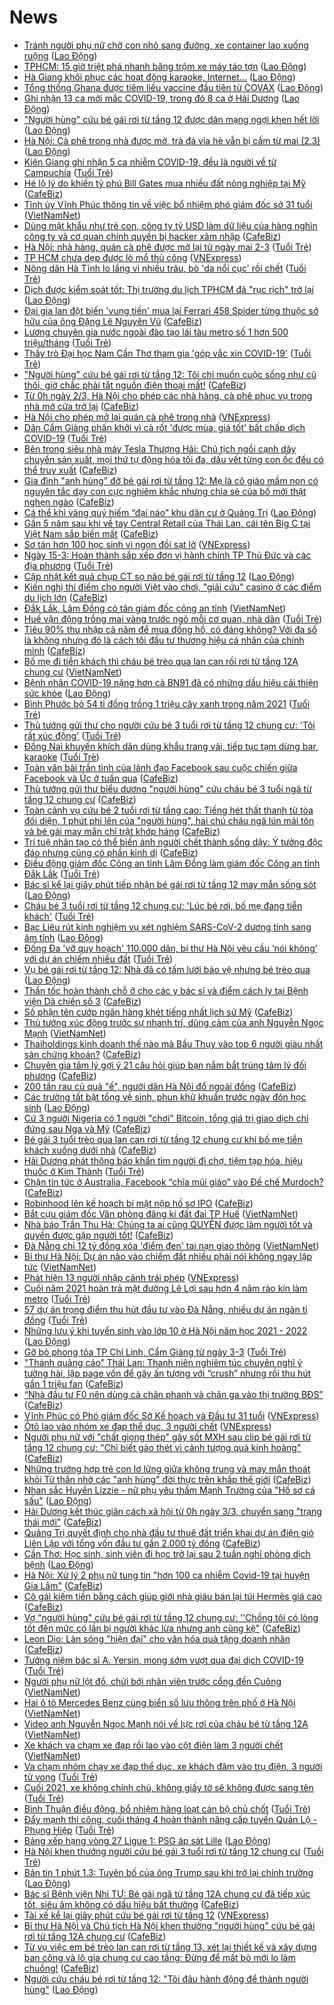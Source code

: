 # News

- [Tránh người phụ nữ chở con nhỏ sang đường, xe container lao xuống ruộng](https://laodong.vn/xe/tranh-nguoi-phu-nu-cho-con-nho-sang-duong-xe-container-lao-xuong-ruong-884639.ldo) ([Lao Động](https://laodong.vn))
- [TPHCM: 15 giờ triệt phá nhanh băng trộm xe máy táo tợn](https://laodong.vn/phap-luat/tphcm-15-gio-triet-pha-nhanh-bang-trom-xe-may-tao-ton-884712.ldo) ([Lao Động](https://laodong.vn))
- [Hà Giang khôi phục các hoạt động karaoke, Internet...](https://laodong.vn/xa-hoi/ha-giang-khoi-phuc-cac-hoat-dong-karaoke-internet-884671.ldo) ([Lao Động](https://laodong.vn))
- [Tổng thống Ghana được tiêm liều vaccine đầu tiên từ COVAX](https://laodong.vn/the-gioi/tong-thong-ghana-duoc-tiem-lieu-vaccine-dau-tien-tu-covax-884698.ldo) ([Lao Động](https://laodong.vn))
- [Ghi nhận 13 ca mới mắc COVID-19, trong đó 8 ca ở Hải Dương](https://laodong.vn/y-te/ghi-nhan-13-ca-moi-mac-covid-19-trong-do-8-ca-o-hai-duong-884394.ldo) ([Lao Động](https://laodong.vn))
- [&quot;Người hùng&quot; cứu bé gái rơi từ tầng 12 được dân mạng ngợi khen hết lời](https://laodong.vn/video/nguoi-hung-cuu-be-gai-roi-tu-tang-12-duoc-dan-mang-ngoi-khen-het-loi-884683.ldo) ([Lao Động](https://laodong.vn))
- [Hà Nội: Cà phê trong nhà được mở, trà đá vỉa hè vẫn bị cấm từ mai (2.3)](https://laodong.vn/xa-hoi/ha-noi-ca-phe-trong-nha-duoc-mo-tra-da-via-he-van-bi-cam-tu-mai-23-884620.ldo) ([Lao Động](https://laodong.vn))
- [Kiên Giang ghi nhận 5 ca nhiễm COVID-19, đều là người về từ Campuchia](https://tuoitre.vn/kien-giang-ghi-nhan-5-ca-nhiem-covid-19-deu-la-nguoi-ve-tu-campuchia-20210301174816136.htm) ([Tuổi Trẻ](https://tuoitre.vn))
- [Hé lộ lý do khiến tỷ phú Bill Gates mua nhiều đất nông nghiệp tại Mỹ](https://cafebiz.vn/he-lo-ly-do-khien-ty-phu-bill-gates-mua-nhieu-dat-nong-nghiep-tai-my-20210301163723715.chn) ([CafeBiz](https://cafebiz.vn))
- [Tỉnh ủy Vĩnh Phúc thông tin về việc bổ nhiệm phó giám đốc sở 31 tuổi](http://vietnamnet.vn/vn/thoi-su/tinh-uy-vinh-phuc-thong-tin-ve-viec-bo-nhiem-pho-giam-doc-so-31-tuoi-716381.html) ([VietNamNet](https://vietnamnet.vn))
- [Dùng mật khẩu như trẻ con, công ty tỷ USD làm dữ liệu của hàng nghìn công ty và cơ quan chính quyền bị hacker xâm nhập](https://cafebiz.vn/dung-mat-khau-nhu-tre-con-cong-ty-ty-usd-lam-du-lieu-cua-hang-nghin-cong-ty-va-co-quan-chinh-quyen-bi-hacker-xam-nhap-20210301164333237.chn) ([CafeBiz](https://cafebiz.vn))
- [Hà Nội: nhà hàng, quán cà phê được mở lại từ ngày mai 2-3](https://tuoitre.vn/ha-noi-nha-hang-quan-ca-phe-duoc-mo-lai-tu-ngay-mai-2-3-20210301170042904.htm) ([Tuổi Trẻ](https://tuoitre.vn))
- [TP HCM chưa dẹp được lò mổ thủ công](https://vnexpress.net/tp-hcm-chua-dep-duoc-lo-mo-thu-cong-4241915.html) ([VNExpress](https://vnexpress.net))
- [Nông dân Hà Tĩnh lo lắng vì nhiều trâu, bò 'da nổi cục' rồi chết](https://tuoitre.vn/nong-dan-ha-tinh-lo-lang-vi-nhieu-trau-bo-da-noi-cuc-roi-chet-20210301162645255.htm) ([Tuổi Trẻ](https://tuoitre.vn))
- [Dịch được kiểm soát tốt: Thị trường du lịch TPHCM đã &quot;rục rịch&quot; trở lại](https://laodong.vn/kinh-te/dich-duoc-kiem-soat-tot-thi-truong-du-lich-tphcm-da-ruc-rich-tro-lai-884608.ldo) ([Lao Động](https://laodong.vn))
- [Đại gia lan đột biến 'vung tiền' mua lại Ferrari 458 Spider từng thuộc sở hữu của ông Đặng Lê Nguyên Vũ](https://cafebiz.vn/dai-gia-lan-dot-bien-vung-tien-mua-lai-ferrari-458-spider-tung-thuoc-so-huu-cua-ong-dang-le-nguyen-vu-20210301164612546.chn) ([CafeBiz](https://cafebiz.vn))
- [Lương chuyên gia nước ngoài đào tạo lái tàu metro số 1 hơn 500 triệu/tháng](https://tuoitre.vn/luong-chuyen-gia-nuoc-ngoai-dao-tao-lai-tau-metro-so-1-hon-500-trieu-thang-20210301163022719.htm) ([Tuổi Trẻ](https://tuoitre.vn))
- [Thầy trò Đại học Nam Cần Thơ tham gia 'góp vắc xin COVID-19'](https://tuoitre.vn/thay-tro-dai-hoc-nam-can-tho-tham-gia-gop-vac-xin-covid-19-20210301161005099.htm) ([Tuổi Trẻ](https://tuoitre.vn))
- ["Người hùng" cứu bé gái rơi từ tầng 12: Tôi chỉ muốn cuộc sống như cũ thôi, giờ chắc phải tắt nguồn điện thoại mất!](https://cafebiz.vn/nguoi-hung-cuu-be-gai-roi-tu-tang-12-toi-chi-muon-cuoc-song-nhu-cu-thoi-gio-chac-phai-tat-nguon-dien-thoai-mat-20210301170204777.chn) ([CafeBiz](https://cafebiz.vn))
- [Từ 0h ngày 2/3, Hà Nội cho phép các nhà hàng, cà phê phục vụ trong nhà mở cửa trở lại](https://cafebiz.vn/tu-0h-ngay-2-3-ha-noi-cho-phep-cac-nha-hang-ca-phe-phuc-vu-trong-nha-mo-cua-tro-lai-20210301171056278.chn) ([CafeBiz](https://cafebiz.vn))
- [Hà Nội cho phép mở lại quán cà phê trong nhà](https://vnexpress.net/ha-noi-cho-phep-mo-lai-quan-ca-phe-trong-nha-4240702.html) ([VNExpress](https://vnexpress.net))
- [Dân Cẩm Giàng phấn khởi vì cà rốt 'được mùa, giá tốt' bất chấp dịch COVID-19](https://tuoitre.vn/dan-cam-giang-phan-khoi-vi-ca-rot-duoc-mua-gia-tot-bat-chap-dich-covid-19-20210301160005746.htm) ([Tuổi Trẻ](https://tuoitre.vn))
- [Bên trong siêu nhà máy Tesla Thượng Hải: Chủ tịch ngồi cạnh dây chuyền sản xuất, mọi thứ tự động hóa tối đa, dấu vết từng con ốc đều có thể truy xuất](https://cafebiz.vn/ben-trong-sieu-nha-may-tesla-thuong-hai-chu-tich-ngoi-canh-day-chuyen-san-xuat-moi-thu-tu-dong-hoa-toi-da-dau-vet-tung-con-oc-deu-co-the-truy-xuat-20210301164145214.chn) ([CafeBiz](https://cafebiz.vn))
- [Gia đình "anh hùng" đỡ bé gái rơi từ tầng 12: Mẹ là cô giáo mầm non có nguyên tắc dạy con cực nghiêm khắc nhưng chia sẻ của bố mới thật nghẹn ngào](https://cafebiz.vn/gia-dinh-anh-hung-do-be-gai-roi-tu-tang-12-me-la-co-giao-mam-non-co-nguyen-tac-day-con-cuc-nghiem-khac-nhung-chia-se-cua-bo-moi-that-nghen-ngao-20210301165429935.chn) ([CafeBiz](https://cafebiz.vn))
- [Cá thể khỉ vàng quý hiếm “đại náo” khu dân cư ở Quảng Trị](https://laodong.vn/xa-hoi/ca-the-khi-vang-quy-hiem-dai-nao-khu-dan-cu-o-quang-tri-884675.ldo) ([Lao Động](https://laodong.vn))
- [Gần 5 năm sau khi về tay Central Retail của Thái Lan, cái tên Big C tại Việt Nam sắp biến mất](https://cafebiz.vn/gan-5-nam-sau-khi-ve-tay-central-retail-cua-thai-lan-cai-ten-big-c-tai-viet-nam-sap-bien-mat-2021030116393196.chn) ([CafeBiz](https://cafebiz.vn))
- [Sơ tán hơn 100 học sinh vì ngọn đồi sạt lở](https://vnexpress.net/so-tan-hon-100-hoc-sinh-vi-ngon-doi-sat-lo-4241856.html) ([VNExpress](https://vnexpress.net))
- [Ngày 15-3: Hoàn thành sắp xếp đơn vị hành chính TP Thủ Đức và các địa phương](https://tuoitre.vn/ngay-15-3-hoan-thanh-sap-xep-don-vi-hanh-chinh-tp-thu-duc-va-cac-dia-phuong-20210301160521256.htm) ([Tuổi Trẻ](https://tuoitre.vn))
- [Cập nhật kết quả chụp CT sọ não bé gái rơi từ tầng 12](https://laodong.vn/y-te/cap-nhat-ket-qua-chup-ct-so-nao-be-gai-roi-tu-tang-12-884512.ldo) ([Lao Động](https://laodong.vn))
- [Kiến nghị thí điểm cho người Việt vào chơi, "giải cứu" casino ở các điểm du lịch lớn](https://cafebiz.vn/kien-nghi-thi-diem-cho-nguoi-viet-vao-choi-giai-cuu-casino-o-cac-diem-du-lich-lon-20210301163029643.chn) ([CafeBiz](https://cafebiz.vn))
- [Đắk Lắk, Lâm Đồng có tân giám đốc công an tỉnh](http://vietnamnet.vn/vn/thoi-su/chinh-tri/dak-lak-lam-dong-co-tan-giam-doc-cong-an-tinh-716300.html) ([VietNamNet](https://vietnamnet.vn))
- [Huế vận động trồng mai vàng trước ngõ mỗi cơ quan, nhà dân](https://tuoitre.vn/hue-van-dong-trong-mai-vang-truoc-ngo-moi-co-quan-nha-dan-2021030116091716.htm) ([Tuổi Trẻ](https://tuoitre.vn))
- [Tiêu 90% thu nhập cả năm để mua đồng hồ, có đáng không? Với đa số là không nhưng đó là cách tôi đầu tư thương hiệu cá nhân của chính mình](https://cafebiz.vn/tieu-90-thu-nhap-ca-nam-de-mua-dong-ho-co-dang-khong-voi-da-so-la-khong-nhung-do-la-cach-toi-dau-tu-thuong-hieu-ca-nhan-cua-chinh-minh-20210301160843231.chn) ([CafeBiz](https://cafebiz.vn))
- [Bố mẹ đi tiễn khách thì cháu bé trèo qua lan can rồi rơi từ tầng 12A chung cư](http://vietnamnet.vn/vn/thoi-su/bo-me-di-tien-khach-thi-chau-be-treo-qua-lan-can-roi-roi-tu-tang-12a-chung-cu-716350.html) ([VietNamNet](https://vietnamnet.vn))
- [Bệnh nhân COVID-19 nặng hơn cả BN91 đã có những dấu hiệu cải thiện sức khỏe](https://laodong.vn/y-te/benh-nhan-covid-19-nang-hon-ca-bn91-da-co-nhung-dau-hieu-cai-thien-suc-khoe-884654.ldo) ([Lao Động](https://laodong.vn))
- [Bình Phước bỏ 54 tỉ đồng trồng 1 triệu cây xanh trong năm 2021](https://tuoitre.vn/binh-phuoc-bo-54-ti-dong-trong-1-trieu-cay-xanh-trong-nam-2021-20210301154203241.htm) ([Tuổi Trẻ](https://tuoitre.vn))
- [Thủ tướng gửi thư cho người cứu bé 3 tuổi rơi từ tầng 12 chung cư: 'Tôi rất xúc động'](https://tuoitre.vn/thu-tuong-gui-thu-cho-nguoi-cuu-be-3-tuoi-roi-tu-tang-12-chung-cu-toi-rat-xuc-dong-20210301154830047.htm) ([Tuổi Trẻ](https://tuoitre.vn))
- [Đồng Nai khuyến khích dân dùng khẩu trang vải, tiếp tục tạm dừng bar, karaoke](https://tuoitre.vn/dong-nai-khuyen-khich-dan-dung-khau-trang-vai-tiep-tuc-tam-dung-bar-karaoke-20210301154443377.htm) ([Tuổi Trẻ](https://tuoitre.vn))
- [Toàn văn bài trần tình của lãnh đạo Facebook sau cuộc chiến giữa Facebook và Úc ở tuần qua](https://cafebiz.vn/toan-van-bai-tran-tinh-cua-lanh-dao-facebook-sau-cuoc-chien-giua-facebook-va-uc-o-tuan-qua-20210301152252216.chn) ([CafeBiz](https://cafebiz.vn))
- [Thủ tướng gửi thư biểu dương "người hùng" cứu cháu bé 3 tuổi ngã từ tầng 12 chung cư](https://cafebiz.vn/thu-tuong-gui-thu-bieu-duong-nguoi-hung-cuu-chau-be-3-tuoi-nga-tu-tang-12-chung-cu-20210301160929054.chn) ([CafeBiz](https://cafebiz.vn))
- [Toàn cảnh vụ cứu bé 2 tuổi rơi từ tầng cao: Tiếng hét thất thanh từ tòa đối diện, 1 phút phi lên của "người hùng", hai chú cháu ngã lún mái tôn và bé gái may mắn chỉ trật khớp háng](https://cafebiz.vn/toan-canh-vu-cuu-be-2-tuoi-roi-tu-tang-cao-tieng-het-that-thanh-tu-toa-doi-dien-1-phut-phi-len-cua-nguoi-hung-hai-chu-chau-nga-lun-mai-ton-va-be-gai-may-man-chi-trat-khop-hang-20210301160112501.chn) ([CafeBiz](https://cafebiz.vn))
- [Trí tuệ nhân tạo có thể biến ảnh người chết thành sống dậy: Ý tưởng độc đáo nhưng cũng có phần kinh dị](https://cafebiz.vn/tri-tue-nhan-tao-co-the-bien-anh-nguoi-chet-thanh-song-day-y-tuong-doc-dao-nhung-cung-co-phan-kinh-di-20210301135603721.chn) ([CafeBiz](https://cafebiz.vn))
- [Điều động giám đốc Công an tỉnh Lâm Đồng làm giám đốc Công an tỉnh Đắk Lắk](https://tuoitre.vn/dieu-dong-giam-doc-cong-an-tinh-lam-dong-lam-giam-doc-cong-an-tinh-dak-lak-20210301151422944.htm) ([Tuổi Trẻ](https://tuoitre.vn))
- [Bác sĩ kể lại giây phút tiếp nhận bé gái rơi từ tầng 12 may mắn sống sót](https://laodong.vn/video/bac-si-ke-lai-giay-phut-tiep-nhan-be-gai-roi-tu-tang-12-may-man-song-sot-884628.ldo) ([Lao Động](https://laodong.vn))
- [Cháu bé 3 tuổi rơi từ tầng 12 chung cư: 'Lúc bé rơi, bố mẹ đang tiễn khách'](https://tuoitre.vn/chau-be-3-tuoi-roi-tang-12-chung-cu-luc-be-roi-bo-me-dang-tien-khach-20210301150622494.htm) ([Tuổi Trẻ](https://tuoitre.vn))
- [Bạc Liêu rút kinh nghiệm vụ xét nghiệm SARS-CoV-2 dương tính sang âm tính](https://laodong.vn/xa-hoi/bac-lieu-rut-kinh-nghiem-vu-xet-nghiem-sars-cov-2-duong-tinh-sang-am-tinh-884631.ldo) ([Lao Động](https://laodong.vn))
- [Đống Đa 'vỡ quy hoạch' 110.000 dân, bí thư Hà Nội yêu cầu ‘nói không’ với dự án chiếm nhiều đất](https://tuoitre.vn/dong-da-vo-quy-hoach-110-000-dan-bi-thu-ha-noi-yeu-cau-noi-khong-voi-du-an-chiem-nhieu-dat-20210301144403511.htm) ([Tuổi Trẻ](https://tuoitre.vn))
- [Vụ bé gái rơi từ tầng 12: Nhà đã có tấm lưới bảo vệ nhưng bé trèo qua](https://laodong.vn/xa-hoi/vu-be-gai-roi-tu-tang-12-nha-da-co-tam-luoi-bao-ve-nhung-be-treo-qua-884635.ldo) ([Lao Động](https://laodong.vn))
- [Thần tốc hoàn thành chỗ ở cho các y bác sĩ và điểm cách ly tại Bệnh viện Dã chiến số 3](https://cafebiz.vn/than-toc-hoan-thanh-cho-o-cho-cac-y-bac-si-va-diem-cach-ly-tai-benh-vien-da-chien-so-3-20210301153927944.chn) ([CafeBiz](https://cafebiz.vn))
- [Số phận tên cướp ngân hàng khét tiếng nhất lịch sử Mỹ](https://cafebiz.vn/so-phan-ten-cuop-ngan-hang-khet-tieng-nhat-lich-su-my-20210301140315592.chn) ([CafeBiz](https://cafebiz.vn))
- [Thủ tướng xúc động trước sự nhanh trí, dũng cảm của anh Nguyễn Ngọc Mạnh](http://vietnamnet.vn/vn/thoi-su/chinh-tri/thu-tuong-xuc-dong-truoc-su-nhanh-tri-dung-cam-cua-anh-nguyen-ngoc-manh-716334.html) ([VietNamNet](https://vietnamnet.vn))
- [Thaiholdings kinh doanh thế nào mà Bầu Thụy vào top 6 người giàu nhất sàn chứng khoán?](https://cafebiz.vn/thaiholdings-kinh-doanh-the-nao-ma-bau-thuy-vao-top-6-nguoi-giau-nhat-san-chung-khoan-20210301151449801.chn) ([CafeBiz](https://cafebiz.vn))
- [Chuyên gia tâm lý gợi ý 21 câu hỏi giúp bạn nắm bắt trúng tâm lý đối phương](https://cafebiz.vn/chuyen-gia-tam-ly-goi-y-21-cau-hoi-giup-ban-nam-bat-trung-tam-ly-doi-phuong-20210301152515532.chn) ([CafeBiz](https://cafebiz.vn))
- [200 tấn rau củ quả "ế", người dân Hà Nội đổ ngoài đồng](https://cafebiz.vn/200-tan-rau-cu-qua-e-nguoi-dan-ha-noi-do-ngoai-dong-20210301152418655.chn) ([CafeBiz](https://cafebiz.vn))
- [Các trường tất bật tổng vệ sinh, phun khử khuẩn trước ngày đón học sinh](https://laodong.vn/photo/cac-truong-tat-bat-tong-ve-sinh-phun-khu-khuan-truoc-ngay-don-hoc-sinh-884626.ldo) ([Lao Động](https://laodong.vn))
- [Cứ 3 người Nigeria có 1 người "chơi" Bitcoin, tổng giá trị giao dịch chỉ đứng sau Nga và Mỹ](https://cafebiz.vn/cu-3-nguoi-nigeria-co-1-nguoi-choi-bitcoin-tong-gia-tri-giao-dich-chi-dung-sau-nga-va-my-20210301100041688.chn) ([CafeBiz](https://cafebiz.vn))
- [Bé gái 3 tuổi trèo qua lan can rơi từ tầng 12 chung cư khi bố mẹ tiễn khách xuống dưới nhà](https://cafebiz.vn/be-gai-3-tuoi-treo-qua-lan-can-roi-tu-tang-12-chung-cu-khi-bo-me-tien-khach-xuong-duoi-nha-2021030115150694.chn) ([CafeBiz](https://cafebiz.vn))
- [Hải Dương phát thông báo khẩn tìm người đi chợ, tiệm tạp hóa, hiệu thuốc ở Kim Thành](https://tuoitre.vn/hai-duong-phat-thong-bao-khan-tim-nguoi-di-cho-tiem-tap-hoa-hieu-thuoc-o-kim-thanh-20210301143935237.htm) ([Tuổi Trẻ](https://tuoitre.vn))
- [Chặn tin tức ở Australia, Facebook “chĩa mũi giáo” vào Đế chế Murdoch?](https://cafebiz.vn/chan-tin-tuc-o-australia-facebook-chia-mui-giao-vao-de-che-murdoch-20210301135038382.chn) ([CafeBiz](https://cafebiz.vn))
- [Robinhood lên kế hoạch bí mật nộp hồ sơ IPO](https://cafebiz.vn/robinhood-len-ke-hoach-bi-mat-nop-ho-so-ipo-20210301135923502.chn) ([CafeBiz](https://cafebiz.vn))
- [Bắt cựu giám đốc Văn phòng đăng kí đất đai TP Huế](http://vietnamnet.vn/vn/thoi-su/chong-tham-nhung/bat-cuu-giam-doc-van-phong-dang-ki-dat-dai-tp-hue-716288.html) ([VietNamNet](https://vietnamnet.vn))
- [Nhà báo Trần Thu Hà: Chúng ta ai cũng QUYỀN được làm người tốt và quyền được gặp người tốt!](https://cafebiz.vn/nha-bao-tran-thu-ha-chung-ta-ai-cung-quyen-duoc-lam-nguoi-tot-va-quyen-duoc-gap-nguoi-tot-20210301145446084.chn) ([CafeBiz](https://cafebiz.vn))
- [Đà Nẵng chi 12 tỷ đồng xóa 'điểm đen' tai nạn giao thông](http://vietnamnet.vn/vn/thoi-su/da-nang-chi-12-ty-dong-xoa-diem-den-tai-nan-giao-thong-716323.html) ([VietNamNet](https://vietnamnet.vn))
- [Bí thư Hà Nội: Dự án nào vào chiếm đất nhiều phải nói không ngay lập tức](http://vietnamnet.vn/vn/thoi-su/chinh-tri/bi-thu-ha-noi-du-an-nao-vao-chiem-dat-nhieu-phai-noi-khong-ngay-lap-tuc-716311.html) ([VietNamNet](https://vietnamnet.vn))
- [Phát hiện 13 người nhập cảnh trái phép](https://vnexpress.net/phat-hien-13-nguoi-nhap-canh-trai-phep-4241768.html) ([VNExpress](https://vnexpress.net))
- [Cuối năm 2021 hoàn trả mặt đường Lê Lợi sau hơn 4 năm rào kín làm metro](https://tuoitre.vn/cuoi-nam-2021-hoan-tra-mat-duong-le-loi-sau-hon-4-nam-rao-kin-lam-metro-20210301152002855.htm) ([Tuổi Trẻ](https://tuoitre.vn))
- [57 dự án trọng điểm thu hút đầu tư vào Đà Nẵng, nhiều dự án ngàn tỉ đồng](https://tuoitre.vn/57-du-an-trong-diem-thu-hut-dau-tu-vao-da-nang-nhieu-du-an-ngan-ti-dong-2021030113353881.htm) ([Tuổi Trẻ](https://tuoitre.vn))
- [Những lưu ý khi tuyển sinh vào lớp 10 ở Hà Nội năm học 2021 - 2022](https://laodong.vn/giao-duc/nhung-luu-y-khi-tuyen-sinh-vao-lop-10-o-ha-noi-nam-hoc-2021-2022-884605.ldo) ([Lao Động](https://laodong.vn))
- [Gỡ bỏ phong tỏa TP Chí Linh, Cẩm Giàng từ ngày 3-3](https://tuoitre.vn/go-bo-phong-toa-tp-chi-linh-cam-giang-tu-ngay-3-3-20210301112746256.htm) ([Tuổi Trẻ](https://tuoitre.vn))
- ["Thánh quảng cáo” Thái Lan: Thanh niên nghiêm túc chuyên nghĩ ý tưởng hài, lập page vốn để gây ấn tượng với “crush” nhưng rồi thu hút gần 1 triệu fan](https://cafebiz.vn/thanh-quang-cao-thai-lan-thanh-nien-nghiem-tuc-chuyen-nghi-y-tuong-hai-lap-page-von-de-gay-an-tuong-voi-crush-nhung-roi-thu-hut-gan-1-trieu-fan-20210301115236096.chn) ([CafeBiz](https://cafebiz.vn))
- [“Nhà đầu tư F0 nên dùng cả chân phanh và chân ga vào thị trường BĐS”](https://cafebiz.vn/nha-dau-tu-f0-nen-dung-ca-chan-phanh-va-chan-ga-vao-thi-truong-bds-20210301141718337.chn) ([CafeBiz](https://cafebiz.vn))
- [Vĩnh Phúc có Phó giám đốc Sở Kế hoạch và Đầu tư 31 tuổi](https://vnexpress.net/vinh-phuc-co-pho-giam-doc-so-ke-hoach-va-dau-tu-31-tuoi-4241633.html) ([VNExpress](https://vnexpress.net))
- [Ôtô lao vào nhóm xe đạp thể dục, 3 người chết](https://vnexpress.net/oto-lao-vao-nhom-xe-dap-the-duc-3-nguoi-chet-4241771.html) ([VNExpress](https://vnexpress.net))
- [Người phụ nữ với "chất giọng thép" gây sốt MXH sau clip bé gái rơi từ tầng 12 chung cư: "Chỉ biết gào thét vì cảnh tượng quá kinh hoàng"](https://cafebiz.vn/nguoi-phu-nu-voi-chat-giong-thep-gay-sot-mxh-sau-clip-be-gai-roi-tu-tang-12-chung-cu-chi-biet-gao-thet-vi-canh-tuong-qua-kinh-hoang-20210301140016537.chn) ([CafeBiz](https://cafebiz.vn))
- [Những trường hợp trẻ con lơ lửng giữa không trung và may mắn thoát khỏi Tử thần nhờ các "anh hùng" đời thực trên khắp thế giới](https://cafebiz.vn/nhung-truong-hop-tre-con-lo-lung-giua-khong-trung-va-may-man-thoat-khoi-tu-than-nho-cac-anh-hung-doi-thuc-tren-khap-the-gioi-20210301140006878.chn) ([CafeBiz](https://cafebiz.vn))
- [Nhan sắc Huyền Lizzie - nữ phụ yêu thầm Mạnh Trường của &quot;Hồ sơ cá sấu&quot;](https://laodong.vn/photo/nhan-sac-huyen-lizzie-nu-phu-yeu-tham-manh-truong-cua-ho-so-ca-sau-884529.ldo) ([Lao Động](https://laodong.vn))
- [Hải Dương kết thúc giãn cách xã hội từ 0h ngày 3/3, chuyển sang "trạng thái mới"](https://cafebiz.vn/hai-duong-ket-thuc-gian-cach-xa-hoi-tu-0h-ngay-3-3-chuyen-sang-trang-thai-moi-20210301135754713.chn) ([CafeBiz](https://cafebiz.vn))
- [Quảng Trị quyết định cho nhà đầu tư thuê đất triển khai dự án điện gió Liên Lập với tổng vốn đầu tư gần 2.000 tỷ đồng](https://cafebiz.vn/quang-tri-quyet-dinh-cho-nha-dau-tu-thue-dat-trien-khai-du-an-dien-gio-lien-lap-voi-tong-von-dau-tu-gan-2000-ty-dong-20210301135751149.chn) ([CafeBiz](https://cafebiz.vn))
- [Cần Thơ: Học sinh, sinh viên đi học trở lại sau 2 tuần nghỉ phòng dịch bệnh](https://laodong.vn/photo/can-tho-hoc-sinh-sinh-vien-di-hoc-tro-lai-sau-2-tuan-nghi-phong-dich-benh-884543.ldo) ([Lao Động](https://laodong.vn))
- [Hà Nội: Xử lý 2 phụ nữ tung tin "hơn 100 ca nhiễm Covid-19 tại huyện Gia Lâm"](https://cafebiz.vn/ha-noi-xu-ly-2-phu-nu-tung-tin-hon-100-ca-nhiem-covid-19-tai-huyen-gia-lam-20210301135026825.chn) ([CafeBiz](https://cafebiz.vn))
- [Cô gái kiếm tiền bằng cách giúp giới nhà giàu bán lại túi Hermès giá cao](https://cafebiz.vn/co-gai-kiem-tien-bang-cach-giup-gioi-nha-giau-ban-lai-tui-hermes-gia-cao-20210301133948574.chn) ([CafeBiz](https://cafebiz.vn))
- [Vợ "người hùng" cứu bé gái rơi từ tầng 12 chung cư: ''Chồng tôi có lòng tốt đến mức có lần bị người khác lừa nhưng anh cũng kệ"](https://cafebiz.vn/vo-nguoi-hung-cuu-be-gai-roi-tu-tang-12-chung-cu-chong-toi-co-long-tot-den-muc-co-lan-bi-nguoi-khac-lua-nhung-anh-cung-ke-20210301133817856.chn) ([CafeBiz](https://cafebiz.vn))
- [Leon Dio: Làn sóng "hiện đại" cho văn hóa quà tặng doanh nhân](https://cafebiz.vn/leon-dio-lan-song-hien-dai-cho-van-hoa-qua-tang-doanh-nhan-20210301111931581.chn) ([CafeBiz](https://cafebiz.vn))
- [Tưởng niệm bác sĩ A. Yersin, mong sớm vượt qua đại dịch COVID-19](https://tuoitre.vn/tuong-niem-bac-si-a-yersin-mong-som-vuot-qua-dai-dich-covid-19-20210301114922385.htm) ([Tuổi Trẻ](https://tuoitre.vn))
- [Người phụ nữ lột đồ, chửi bới nhân viên trước cổng đền Cuông](http://vietnamnet.vn/vn/thoi-su/nguoi-phu-nu-lot-do-chui-boi-nhan-vien-truoc-cong-den-cuong-716290.html) ([VietNamNet](https://vietnamnet.vn))
- [Hai ô tô Mercedes Benz cùng biển số lưu thông trên phố ở Hà Nội](http://vietnamnet.vn/vn/thoi-su/hai-o-to-mercedes-benz-cung-bien-so-luu-thong-tren-pho-o-ha-noi-716291.html) ([VietNamNet](https://vietnamnet.vn))
- [Video anh Nguyễn Ngọc Mạnh nói về lực rơi của cháu bé từ tầng 12A](http://vietnamnet.vn/vn/thoi-su/clip-nong/video-anh-nguyen-ngoc-manh-noi-ve-luc-roi-cua-chau-be-tu-tang-12a-716293.html) ([VietNamNet](https://vietnamnet.vn))
- [Xe khách va chạm xe đạp rồi lao vào cột điện làm 3 người chết](http://vietnamnet.vn/vn/thoi-su/an-toan-giao-thong/xe-khach-va-cham-xe-dap-roi-lao-vao-cot-dien-lam-3-nguoi-chet-716295.html) ([VietNamNet](https://vietnamnet.vn))
- [Va chạm nhóm chạy xe đạp thể dục, xe khách đâm vào trụ điện, 3 người tử vong](https://tuoitre.vn/va-cham-nhom-chay-xe-dap-the-duc-xe-khach-dam-vao-tru-dien-3-nguoi-tu-vong-20210301121601873.htm) ([Tuổi Trẻ](https://tuoitre.vn))
- [Cuối 2021, xe không chính chủ, không giấy tờ sẽ không được sang tên](https://tuoitre.vn/cuoi-2021-xe-khong-chinh-chu-khong-giay-to-se-khong-duoc-sang-ten-20210301120645778.htm) ([Tuổi Trẻ](https://tuoitre.vn))
- [Bình Thuận điều động, bổ nhiệm hàng loạt cán bộ chủ chốt](https://tuoitre.vn/binh-thuan-dieu-dong-bo-nhiem-hang-loat-can-bo-chu-chot-20210301125640893.htm) ([Tuổi Trẻ](https://tuoitre.vn))
- [Đẩy mạnh thi công, cuối tháng 4 hoàn thành nâng cấp tuyến Quản Lộ - Phụng Hiệp](https://tuoitre.vn/day-manh-thi-cong-cuoi-thang-4-hoan-thanh-nang-cap-tuyen-quan-lo-phung-hiep-20210301124705766.htm) ([Tuổi Trẻ](https://tuoitre.vn))
- [Bảng xếp hạng vòng 27 Ligue 1: PSG áp sát Lille](https://laodong.vn/infographic/bang-xep-hang-vong-27-ligue-1-psg-ap-sat-lille-884509.ldo) ([Lao Động](https://laodong.vn))
- [Hà Nội khen thưởng người cứu bé gái 3 tuổi rơi từ tầng 12 chung cư](https://tuoitre.vn/ha-noi-khen-thuong-nguoi-cuu-be-gai-3-tuoi-roi-tu-tang-12-chung-cu-20210301120551474.htm) ([Tuổi Trẻ](https://tuoitre.vn))
- [Bản tin 1 phút 1.3: Tuyên bố của ông Trump sau khi trở lại chính trường](https://laodong.vn/video/ban-tin-1-phut-13-tuyen-bo-cua-ong-trump-sau-khi-tro-lai-chinh-truong-884565.ldo) ([Lao Động](https://laodong.vn))
- [Bác sĩ Bệnh viện Nhi TƯ: Bé gái ngã từ tầng 12A chung cư đã tiếp xúc tốt, siêu âm không có dấu hiệu bất thường](https://cafebiz.vn/bac-si-benh-vien-nhi-tu-be-gai-nga-tu-tang-12a-chung-cu-da-tiep-xuc-tot-sieu-am-khong-co-dau-hieu-bat-thuong-20210301120426664.chn) ([CafeBiz](https://cafebiz.vn))
- [Tài xế kể lại giây phút cứu bé gái rơi từ tầng 12](https://vnexpress.net/tai-xe-ke-lai-giay-phut-cuu-be-gai-roi-tu-tang-12-4241631.html) ([VNExpress](https://vnexpress.net))
- [Bí thư Hà Nội và Chủ tịch Hà Nội khen thưởng "người hùng" cứu bé gái rơi từ tầng 12A chung cư](https://cafebiz.vn/bi-thu-ha-noi-va-chu-tich-ha-noi-khen-thuong-nguoi-hung-cuu-be-gai-roi-tu-tang-12a-chung-cu-20210301115809785.chn) ([CafeBiz](https://cafebiz.vn))
- [Từ vụ việc em bé trèo lan can rơi từ tầng 13, xét lại thiết kế và xây dựng ban công và lô gia chung cư cao tầng: Đừng để mất bò mới lo làm chuồng!](https://cafebiz.vn/tu-vu-viec-em-be-treo-lan-can-roi-tu-tang-13-chung-cu-viec-thiet-ke-va-xay-dung-ban-cong-va-lo-gia-chung-cu-cao-tang-da-duoc-quan-tam-dung-muc-20210301114345628.chn) ([CafeBiz](https://cafebiz.vn))
- [Người cứu cháu bé rơi từ tầng 12: &quot;Tôi đâu hành động để thành người hùng&quot;](https://laodong.vn/video-thoi-su/nguoi-cuu-chau-be-roi-tu-tang-12-toi-dau-hanh-dong-de-thanh-nguoi-hung-884550.ldo) ([Lao Động](https://laodong.vn))
